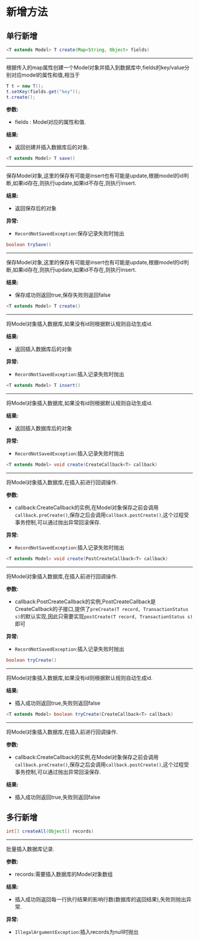 # 新增方法

## <a id="single_create"></a>单行新增

<!--sec data-title="create(Map &lt; String, Object &gt; fields)" data-id="create1" data-show=true ces-->

```java
<T extends Model> T create(Map<String, Object> fields)
```

------

根据传入的map属性创建一个Model对象并插入到数据库中,fields的key/value分别对应model的属性和值,相当于

```java
T t = new T();
t.setKey(fields.get("key"));
t.create();
```

**参数:**

* fields : Model对应的属性和值.

**结果:**

* 返回创建并插入数据库后的对象.

<!--endsec-->

<!--sec data-title="save()" data-id="save1" data-show=true ces-->

```java
<T extends Model> T save()
```

------

保存Model对象,这里的保存有可能是insert也有可能是update,根据model的id判断,如果id存在,则执行update,如果id不存在,则执行insert.

**结果:**

* 返回保存后的对象

**异常:**

* `RecordNotSavedException`:保存记录失败时抛出

<!--endsec-->

<!--sec data-title="trySave()" data-id="trySave1" data-show=true ces-->

```java
boolean trySave()
```

------

保存Model对象,这里的保存有可能是insert也有可能是update,根据model的id判断,如果id存在,则执行update,如果id不存在,则执行insert.

**结果:**

* 保存成功则返回true,保存失败则返回false

<!--endsec-->

<!--sec data-title="create()" data-id="create2" data-show=true ces-->

```java
<T extends Model> T create()
```

------

将Model对象插入数据库,如果没有id则根据默认规则自动生成id.

**结果:**

* 返回插入数据库后的对象

**异常:**

* `RecordNotSavedException`:插入记录失败时抛出

<!--endsec-->

<!--sec data-title="insert()" data-id="insert1" data-show=true ces-->

```java
<T extends Model> T insert()
```

------

将Model对象插入数据库,如果没有id则根据默认规则自动生成id.

**结果:**

* 返回插入数据库后的对象

**异常:**

* `RecordNotSavedException`:插入记录失败时抛出

<!--endsec-->

<!--sec data-title="create(CreateCallback &lt; T &gt; callback)" data-id="create3" data-show=true ces-->

```java
<T extends Model> void create(CreateCallback<T> callback)
```

------

将Model对象插入数据库,在插入前进行回调操作.

**参数:**

* callback:CreateCallback的实例,在Model对象保存之前会调用`callback.preCreate()`,保存之后会调用`callback.postCreate()`,这个过程受事务控制,可以通过抛出异常回滚保存.

**异常:**

* `RecordNotSavedException`:插入记录失败时抛出

<!--endsec-->

<!--sec data-title="create(PostCreateCallback &lt; T &gt; callback)" data-id="creat4" data-show=true ces-->

```java
<T extends Model> void create(PostCreateCallback<T> callback)
```

------

将Model对象插入数据库,在插入前进行回调操作.

**参数:**

* callback:PostCreateCallback的实例,PostCreateCallback是CreateCallback的子接口,提供了`preCreate(T record, TransactionStatus s)`的默认实现,因此只需要实现`postCreate(T record, TransactionStatus s)`即可

**异常:**

* `RecordNotSavedException`:插入记录失败时抛出

<!--endsec-->

<!--sec data-title="tryCreate()" data-id="tryCreate1" data-show=true ces-->

```java
boolean tryCreate()
```

------

将Model对象插入数据库,如果没有id则根据默认规则自动生成id.

**结果:**

* 插入成功则返回true,失败则返回false

<!--endsec-->

<!--sec data-title="tryCreate(CreateCallback<T> callback)" data-id="tryCreate2" data-show=true ces-->

```java
<T extends Model> boolean tryCreate(CreateCallback<T> callback)
```

------

将Model对象插入数据库,在插入前进行回调操作.

**参数:**

* callback:CreateCallback的实例,在Model对象保存之前会调用`callback.preCreate()`,保存之后会调用`callback.postCreate()`,这个过程受事务控制,可以通过抛出异常回滚保存.

**结果:**

* 插入成功则返回true,失败则返回false

<!--endsec-->

## <a id="multi_create"></a>多行新增

<!--sec data-title="createAll(Object[] records)" data-id="createAll1" data-show=true ces-->

```java
int[] createAll(Object[] records)
```

------

批量插入数据库记录.

**参数:**

* records:需要插入数据库的Model对象数组

**结果:**

* 插入成功则返回每一行执行结果的影响行数(数据库的返回结果),失败则抛出异常.

**异常:**

* `IllegalArgumentException`:插入records为null时抛出

<!--endsec-->
